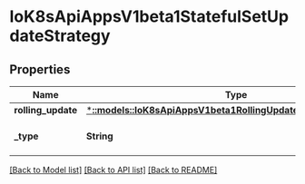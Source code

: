 # IoK8sApiAppsV1beta1StatefulSetUpdateStrategy

## Properties
Name | Type | Description | Notes
------------ | ------------- | ------------- | -------------
**rolling_update** | [***::models::IoK8sApiAppsV1beta1RollingUpdateStatefulSetStrategy**](io.k8s.api.apps.v1beta1.RollingUpdateStatefulSetStrategy.md) |  | [optional] 
**_type** | **String** | Type indicates the type of the StatefulSetUpdateStrategy. | [optional] 

[[Back to Model list]](../README.md#documentation-for-models) [[Back to API list]](../README.md#documentation-for-api-endpoints) [[Back to README]](../README.md)


